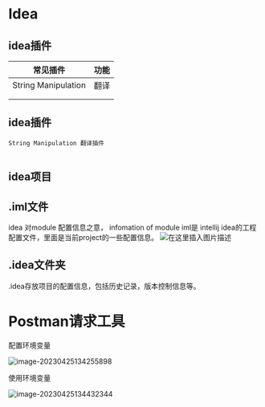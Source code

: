 

# Idea

## idea插件

| 常见插件            | 功能 |
| ------------------- | ---- |
| String Manipulation | 翻译 |
|                     |      |
|                     |      |



## idea插件

```
String Manipulation 翻译插件


```



## idea项目

 

## .iml文件

idea 对module 配置信息之意， infomation of module
iml是 intellij idea的工程配置文件，里面是当前project的一些配置信息。
![在这里插入图片描述](https://img-blog.csdnimg.cn/20190814120154576.png)

## .idea文件夹

.idea存放项目的配置信息，包括历史记录，版本控制信息等。



# Postman请求工具

配置环境变量

![image-20230425134255898](C:\Users\Administrator.DESKTOP-80KRDB4\AppData\Roaming\Typora\typora-user-images\image-20230425134255898.png)

使用环境变量

![image-20230425134432344](C:\Users\Administrator.DESKTOP-80KRDB4\AppData\Roaming\Typora\typora-user-images\image-20230425134432344.png)
